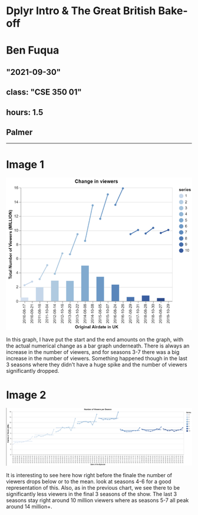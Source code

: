 # Dplyr Intro & The Great British Bake-off
# Ben Fuqua
## "2021-09-30"
## class: "CSE 350 01"
## hours: 1.5 
## Palmer
----------------------------------------

# Image 1
![](change_in_viewers.png)

In this graph, I have put the start and the end amounts on the graph, with the actual numerical change as a bar graph underneath. There is always an increase in the number of viewers, and for seasons 3-7 there was a big increase in the number of viewers. Something happened though in the last 3 seasons where they didn't have a huge spike and the number of viewers significantly dropped.  

# Image 2
![](ten_plus.png)

It is interesting to see here how right before the finale the number of viewers drops below or to the mean. look at seasons 4-6 for a good representation of this. Also, as in the previous chart, we see there to be significantly less viewers in the final 3 seasons of the show. The last 3 seasons stay right around 10 million viewers where as seasons 5-7 all peak around 14 million+. 
